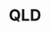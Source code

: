 ---
title: QLD
name: Queensland
gid: qld
photo_url: /resources/csiro-logo.png
eventbrite: https://qldgovhack2016compete.eventbrite.com.au/
---